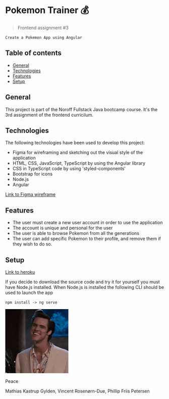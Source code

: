 # Pokemon Trainer 💰
> Frontend assignment #3

````
Create a Pokemon App using Angular
````

## Table of contents
* [General](#general)
* [Technologies](#technologies)
* [Features](#features)
* [Setup](#setup)


## General
This project is part of the Noroff Fullstack Java bootcamp course. It's the 3rd assignment of the frontend curricilum.


## Technologies
The following technologies have been used to develop this project:
- Figma for wireframing and sketching out the visual style of the application
- HTML, CSS, JavaScript, TypeScript by using the Angular library
- CSS in TypeScript code by using 'styled-components'
- Bootstrap for icons
- Node.js
- Angular

[Link to Figma wireframe](https://www.figma.com/file/iTVj49d7h04SW5Ai8K10uZ/pokemon-trainer?node-id=0%3A1)

## Features
- The user must create a new user account in order to use the application
- The account is unique and personal for the user
- The user is able to browse Pokemon from all the generations
- The user can add specific Pokemon to their profile, and remove them if they wish to do so. 

## Setup

[Link to heroku](https://pokemontrainerislit.herokuapp.com/)

If you decide to download the source code and try it for yourself you must have Node.js installed.
When Node.js is installed the following CLI should be used to launch the app

````
npm install -> ng serve
````

![Thumbs up](/src/assets/img/200w.gif)


Peace

Mathias Kastrup Gylden, Vincent Rosenørn-Due, Phillip Friis Petersen
